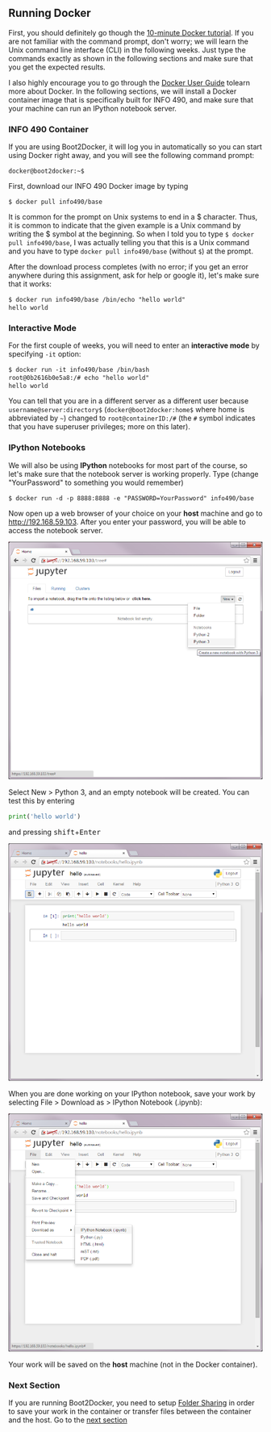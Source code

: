 ## Running Docker

First, you should definitely go though the [10-minute Docker tutorial](https://www.docker.com/tryit/). If you are not familiar with the command prompt, don't worry; we will learn the Unix command line interface (CLI) in the following weeks. Just type the commands exactly as shown in the following sections and make sure that you get the expected results.

I also highly encourage you to go through the [Docker User Guide](https://docs.docker.com/userguide/) tolearn more about Docker. In the following sections, we will install a Docker container image that is specifically built for INFO 490, and make sure that your machine can run an IPython notebook server.

### INFO 490 Container

If you are using Boot2Docker, it will log you in automatically so you can start using Docker right away, and you will see the following command prompt:

```console
docker@boot2docker:~$
```

First, download our INFO 490 Docker image by typing

```console
$ docker pull info490/base
```

It is common for the prompt on Unix systems to end in a $ character. Thus, it
is common to indicate that the given example is a Unix command by writing the $
symbol at the beginning. So when I told you to type `$ docker pull info490/base`, I was actually telling you that this is a Unix command and you have to type `docker pull info490/base` (without `$`) at the prompt.

After the download process completes (with no error; if you get an error anywhere during this assignment, ask for help or google it), let's make sure that it works:

```console
$ docker run info490/base /bin/echo "hello world"
hello world
```

### Interactive Mode

For the first couple of weeks, you will need to enter an **interactive mode** by specifying `-it` option:

```console
$ docker run -it info490/base /bin/bash
root@0b2616b0e5a8:/# echo "hello world"
hello world
```

You can tell that you are in a different server as a different user because `username@server:directory$` (`docker@boot2docker:home$` where home is abbreviated by `~`) changed to `root@containerID:/#` (the `#` symbol indicates that you have superuser privileges; more on this later).

### IPython Notebooks

We will also be using **IPython** notebooks for most part of the course, so let's make sure that the notebook server is working properly. Type (change "YourPassword" to something you would remember)

```console
$ docker run -d -p 8888:8888 -e "PASSWORD=YourPassword" info490/base
```

Now open up a web browser of your choice on your **host** machine and go to http://192.168.59.103. After you enter your password, you will be able to access the notebook server.

![notebook server](ipynb1.png)

Select New > Python 3, and an empty notebook will be created. You can test this by entering 

```python
print('hello world')
```

and pressing <kbd>shift</kbd>+<kbd>Enter</kbd>

![empty notebook](ipynb2.png)

When you are done working on your IPython notebook, save your work by selecting
File > Download as > IPython Notebook (.ipynb):

![download notebook](ipynb3.png)

Your work will be saved on the **host** machine (not in the Docker container).

### Next Section

If you are running Boot2Docker, you need to setup [Folder Sharing](docker_folder_sharing.md) in order to save your work in the container or transfer files between the container and the host. Go to the [next section](docker_folder_sharing.md)
